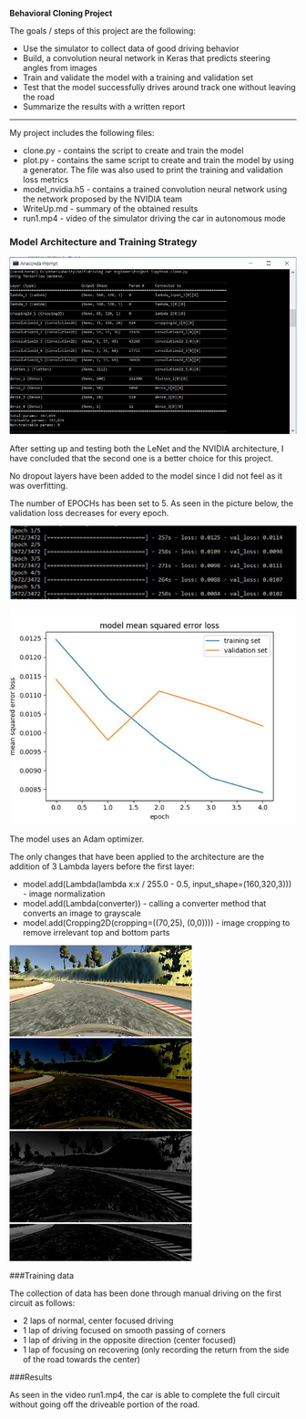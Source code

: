 **Behavioral Cloning Project**

The goals / steps of this project are the following:
* Use the simulator to collect data of good driving behavior
* Build, a convolution neural network in Keras that predicts steering angles from images
* Train and validate the model with a training and validation set
* Test that the model successfully drives around track one without leaving the road
* Summarize the results with a written report

---

My project includes the following files:
* clone.py - contains the script to create and train the model
* plot.py - contains the same script to create and train the model by using a generator. 
The file was also used to print the training and validation loss metrics
* model_nvidia.h5 - contains a trained convolution neural network using the network proposed by the NVIDIA team
* WriteUp.md - summary of the obtained results
* run1.mp4 - video of the simulator driving the car in autonomous mode

### Model Architecture and Training Strategy

![Model architecture](https://raw.githubusercontent.com/sorix6/CarND-Behavioral-Cloning/master/img/model.jpg)

After setting up and testing both the LeNet and the NVIDIA architecture, I have concluded that the second one is a better choice for this project.

No dropout layers have been added to the model since I did not feel as it was overfitting.

The number of EPOCHs has been set to 5. As seen in the picture below, the validation loss decreases for every epoch.

![Training and Validation metrics](https://raw.githubusercontent.com/sorix6/CarND-Behavioral-Cloning/master/img/loss.jpg)

![Training and Validation metrics](https://raw.githubusercontent.com/sorix6/CarND-Behavioral-Cloning/master/img/graph.jpg)

The model uses an Adam optimizer.

The only changes that have been applied to the architecture are the addition of 3 Lambda layers before the first layer:
* model.add(Lambda(lambda x:x / 255.0 - 0.5, input_shape=(160,320,3))) - image normalization
* model.add(Lambda(converter)) - calling a converter method that converts an image to grayscale
* model.add(Cropping2D(cropping=((70,25), (0,0)))) - image cropping to remove irrelevant top and bottom parts

![Original image](https://raw.githubusercontent.com/sorix6/CarND-Behavioral-Cloning/master/img/imgCenter1-0.jpg)
![After normalization](https://raw.githubusercontent.com/sorix6/CarND-Behavioral-Cloning/master/img/imgCenterNormalized0.jpg)
![After grayscaling](https://raw.githubusercontent.com/sorix6/CarND-Behavioral-Cloning/master/img/imgCenterGrayscale0.jpg)
![After cropping](https://raw.githubusercontent.com/sorix6/CarND-Behavioral-Cloning/master/img/imgCenterCropped0.jpg)


###Training data

The collection of data has been done through manual driving on the first circuit as follows:
* 2 laps of normal, center focused driving
* 1 lap of driving focused on smooth passing of corners
* 1 lap of driving in the opposite direction (center focused)
* 1 lap of focusing on recovering (only recording the return from the side of the road towards the center)


###Results

As seen in the video run1.mp4, the car is able to complete the full circuit without going off the driveable portion of the road.